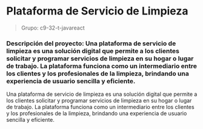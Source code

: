 # Plataforma de Servicio de Limpieza

> Grupo: c9-32-t-javareact

### Descripción del proyecto: Una plataforma de servicio de limpieza es una solución digital que permite a los clientes solicitar y programar servicios de limpieza en su hogar o lugar de trabajo. La plataforma funciona como un intermediario entre los clientes y los profesionales de la limpieza, brindando una experiencia de usuario sencilla y eficiente.

Una plataforma de servicio de limpieza es una solución digital que permite a los clientes solicitar y programar servicios de limpieza en su hogar o lugar de trabajo. La plataforma funciona como un intermediario entre los clientes y los profesionales de la limpieza, brindando una experiencia de usuario sencilla y eficiente.
